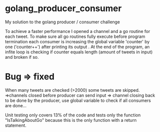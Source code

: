 # golang_producer_consumer
My solution to the golang producer / consumer challenge

To achieve a faster performance I opened a channel and a go routine for each tweet. To make sure all go routines fully execute before program termination each consumer is increasing the global variable 'counter' by one ('counter++') after printing its output . At the end of the program, an infite loop is checking if counter equals length (amount of tweets in input) and broken if so.

# Bug => fixed
When many tweets are checked (>2000) some tweets are skipped. =>channels closed before producer can send input => channel closing back to be done by the producer, use global variable to check if all consumers are done...

Unit testing only covers 13% of the code and tests only the function "IsTalkingAboutGo" because this is the only function with a return statement.
